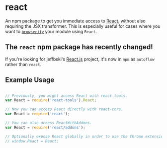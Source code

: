 # react

An npm package to get you immediate access to [React](http://facebook.github.io/react/),
without also requiring the JSX transformer. This is especially useful for cases where you
want to [`browserify`](https://github.com/substack/node-browserify) your module using
`React`.

## The `react` npm package has recently changed!

If you're looking for jeffbski's [React.js](https://github.com/jeffbski/react) project, it's now in `npm` as `autoflow` rather than `react`.

## Example Usage

```js

// Previously, you might access React with react-tools.
var React = require('react-tools').React;

// Now you can access React directly with react-core.
var React = require('react');

// You can also access ReactWithAddons.
var React = require('react/addons');

// Optionally expose React globally in order to use the Chrome extension
// window.React = React;
```

